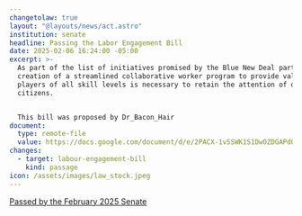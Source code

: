 ```yaml
---
changetolaw: true
layout: "@layouts/news/act.astro"
institution: senate
headline: Passing the Labor Engagement Bill
date: 2025-02-06 16:24:00 -05:00
excerpt: >-
  As part of the list of initiatives promised by the Blue New Deal party, the
  creation of a streamlined collaborative worker program to provide value for
  players of all skill levels is necessary to retain the attention of our new
  citizens.


  This bill was proposed by Dr_Bacon_Hair
document:
  type: remote-file
  value: https://docs.google.com/document/d/e/2PACX-1vSSWK1S1DwOZDGAPdOv0PtMJJN0oneBYTkYiLmAGhizNTkzXTfZ2Qr9Nrm_lT6qOLRUnlnA1kPOEFzr/pub
changes:
  - target: labour-engagement-bill
    kind: passage
icon: /assets/images/law_stock.jpeg
---
```

[Passed by the February 2025 Senate](https://discord.com/channels/558071874161082368/1337172032235769897/1337172032235769897)
